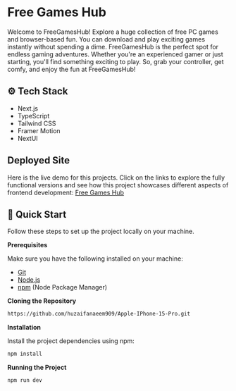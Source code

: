# Free Games Hub

Welcome to FreeGamesHub! Explore a huge collection of free PC games and browser-based fun. You can download and play exciting games instantly without spending a dime. FreeGamesHub is the perfect spot for endless gaming adventures. Whether you're an experienced gamer or just starting, you'll find something exciting to play. So, grab your controller, get comfy, and enjoy the fun at FreeGamesHub!

## <a name="tech-stack">⚙️ Tech Stack</a>

- Next.js
- TypeScript
- Tailwind CSS
- Framer Motion
- NextUI

## Deployed Site

Here is the live demo for this projects. Click on the links to explore the fully functional versions and see how this project showcases different aspects of frontend development: [Free Games Hub](https://free-games-hub.vercel.app)

## <a name="quick-start">🤸 Quick Start</a>

Follow these steps to set up the project locally on your machine.

**Prerequisites**

Make sure you have the following installed on your machine:

- [Git](https://git-scm.com/)
- [Node.js](https://nodejs.org/en)
- [npm](https://www.npmjs.com/) (Node Package Manager)

**Cloning the Repository**

```bash
https://github.com/huzaifanaeem909/Apple-IPhone-15-Pro.git
```

**Installation**

Install the project dependencies using npm:

```bash
npm install
```

**Running the Project**

```bash
npm run dev
```
